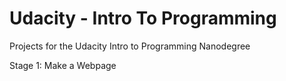 # Udacity - Intro To Programming

Projects for the Udacity Intro to Programming Nanodegree

  Stage 1: Make a Webpage
